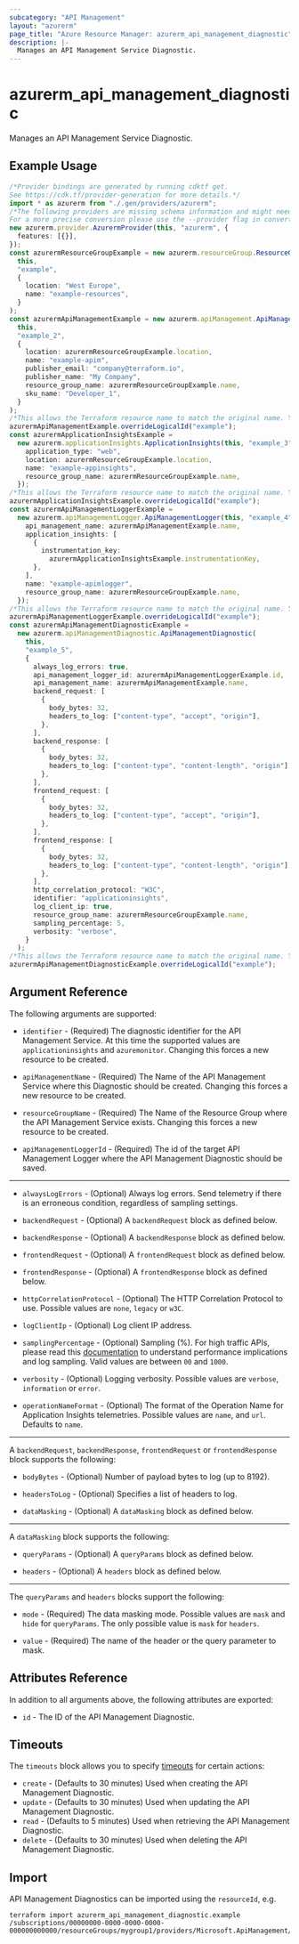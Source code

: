 ```yaml
---
subcategory: "API Management"
layout: "azurerm"
page_title: "Azure Resource Manager: azurerm_api_management_diagnostic"
description: |-
  Manages an API Management Service Diagnostic.
---
```


# azurerm\_api\_management\_diagnostic

Manages an API Management Service Diagnostic.

## Example Usage

```typescript
/*Provider bindings are generated by running cdktf get.
See https://cdk.tf/provider-generation for more details.*/
import * as azurerm from "./.gen/providers/azurerm";
/*The following providers are missing schema information and might need manual adjustments to synthesize correctly: azurerm.
For a more precise conversion please use the --provider flag in convert.*/
new azurerm.provider.AzurermProvider(this, "azurerm", {
  features: [{}],
});
const azurermResourceGroupExample = new azurerm.resourceGroup.ResourceGroup(
  this,
  "example",
  {
    location: "West Europe",
    name: "example-resources",
  }
);
const azurermApiManagementExample = new azurerm.apiManagement.ApiManagement(
  this,
  "example_2",
  {
    location: azurermResourceGroupExample.location,
    name: "example-apim",
    publisher_email: "company@terraform.io",
    publisher_name: "My Company",
    resource_group_name: azurermResourceGroupExample.name,
    sku_name: "Developer_1",
  }
);
/*This allows the Terraform resource name to match the original name. You can remove the call if you don't need them to match.*/
azurermApiManagementExample.overrideLogicalId("example");
const azurermApplicationInsightsExample =
  new azurerm.applicationInsights.ApplicationInsights(this, "example_3", {
    application_type: "web",
    location: azurermResourceGroupExample.location,
    name: "example-appinsights",
    resource_group_name: azurermResourceGroupExample.name,
  });
/*This allows the Terraform resource name to match the original name. You can remove the call if you don't need them to match.*/
azurermApplicationInsightsExample.overrideLogicalId("example");
const azurermApiManagementLoggerExample =
  new azurerm.apiManagementLogger.ApiManagementLogger(this, "example_4", {
    api_management_name: azurermApiManagementExample.name,
    application_insights: [
      {
        instrumentation_key:
          azurermApplicationInsightsExample.instrumentationKey,
      },
    ],
    name: "example-apimlogger",
    resource_group_name: azurermResourceGroupExample.name,
  });
/*This allows the Terraform resource name to match the original name. You can remove the call if you don't need them to match.*/
azurermApiManagementLoggerExample.overrideLogicalId("example");
const azurermApiManagementDiagnosticExample =
  new azurerm.apiManagementDiagnostic.ApiManagementDiagnostic(
    this,
    "example_5",
    {
      always_log_errors: true,
      api_management_logger_id: azurermApiManagementLoggerExample.id,
      api_management_name: azurermApiManagementExample.name,
      backend_request: [
        {
          body_bytes: 32,
          headers_to_log: ["content-type", "accept", "origin"],
        },
      ],
      backend_response: [
        {
          body_bytes: 32,
          headers_to_log: ["content-type", "content-length", "origin"],
        },
      ],
      frontend_request: [
        {
          body_bytes: 32,
          headers_to_log: ["content-type", "accept", "origin"],
        },
      ],
      frontend_response: [
        {
          body_bytes: 32,
          headers_to_log: ["content-type", "content-length", "origin"],
        },
      ],
      http_correlation_protocol: "W3C",
      identifier: "applicationinsights",
      log_client_ip: true,
      resource_group_name: azurermResourceGroupExample.name,
      sampling_percentage: 5,
      verbosity: "verbose",
    }
  );
/*This allows the Terraform resource name to match the original name. You can remove the call if you don't need them to match.*/
azurermApiManagementDiagnosticExample.overrideLogicalId("example");

```

## Argument Reference

The following arguments are supported:

*   `identifier` - (Required) The diagnostic identifier for the API Management Service. At this time the supported values are `applicationinsights` and `azuremonitor`. Changing this forces a new resource to be created.

*   `apiManagementName` - (Required) The Name of the API Management Service where this Diagnostic should be created. Changing this forces a new resource to be created.

*   `resourceGroupName` - (Required) The Name of the Resource Group where the API Management Service exists. Changing this forces a new resource to be created.

*   `apiManagementLoggerId` - (Required) The id of the target API Management Logger where the API Management Diagnostic should be saved.

***

*   `alwaysLogErrors` - (Optional) Always log errors. Send telemetry if there is an erroneous condition, regardless of sampling settings.

*   `backendRequest` - (Optional) A `backendRequest` block as defined below.

*   `backendResponse` - (Optional) A `backendResponse` block as defined below.

*   `frontendRequest` - (Optional) A `frontendRequest` block as defined below.

*   `frontendResponse` - (Optional) A `frontendResponse` block as defined below.

*   `httpCorrelationProtocol` - (Optional) The HTTP Correlation Protocol to use. Possible values are `none`, `legacy` or `w3C`.

*   `logClientIp` - (Optional) Log client IP address.

*   `samplingPercentage` - (Optional) Sampling (%). For high traffic APIs, please read this [documentation](https://docs.microsoft.com/azure/api-management/api-management-howto-app-insights#performance-implications-and-log-sampling) to understand performance implications and log sampling. Valid values are between `00` and `1000`.

*   `verbosity` - (Optional) Logging verbosity. Possible values are `verbose`, `information` or `error`.

*   `operationNameFormat` - (Optional) The format of the Operation Name for Application Insights telemetries. Possible values are `name`, and `url`. Defaults to `name`.

***

A `backendRequest`, `backendResponse`, `frontendRequest` or `frontendResponse` block supports the following:

*   `bodyBytes` - (Optional) Number of payload bytes to log (up to 8192).

*   `headersToLog` - (Optional) Specifies a list of headers to log.

*   `dataMasking` - (Optional) A `dataMasking` block as defined below.

***

A `dataMasking` block supports the following:

*   `queryParams` - (Optional) A `queryParams` block as defined below.

*   `headers` - (Optional) A `headers` block as defined below.

***

The `queryParams` and `headers` blocks support the following:

*   `mode` - (Required) The data masking mode. Possible values are `mask` and `hide` for `queryParams`. The only possible value is `mask` for `headers`.

*   `value` - (Required) The name of the header or the query parameter to mask.

## Attributes Reference

In addition to all arguments above, the following attributes are exported:

* `id` - The ID of the API Management Diagnostic.

## Timeouts

The `timeouts` block allows you to specify [timeouts](https://www.terraform.io/language/resources/syntax#operation-timeouts) for certain actions:

* `create` - (Defaults to 30 minutes) Used when creating the API Management Diagnostic.
* `update` - (Defaults to 30 minutes) Used when updating the API Management Diagnostic.
* `read` - (Defaults to 5 minutes) Used when retrieving the API Management Diagnostic.
* `delete` - (Defaults to 30 minutes) Used when deleting the API Management Diagnostic.

## Import

API Management Diagnostics can be imported using the `resourceId`, e.g.

```shell
terraform import azurerm_api_management_diagnostic.example /subscriptions/00000000-0000-0000-0000-000000000000/resourceGroups/mygroup1/providers/Microsoft.ApiManagement/service/instance1/diagnostics/applicationinsights
```
